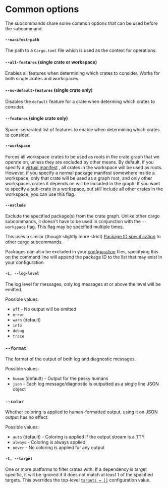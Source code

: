 # Common options

The subcommands share some common options that can be used before the
subcommand.

#### `--manifest-path`

The path to a `Cargo.toml` file which is used as the context for operations.

#### `--all-features` (single crate or workspace)

Enables all features when determining which crates to consider. Works for both
single crates and workspaces.

#### `--no-default-features` (single crate only)

Disables the `default` feature for a crate when determing which crates to
consider.

#### `--features` (single crate only)

Space-separated list of features to enable when determining which crates to
consider.

#### `--workspace`

Forces all workspace crates to be used as roots in the crate graph that we
operate on, unless they are excluded by other means. By default, if you specify
a [virtual manifest](https://doc.rust-lang.org/cargo/reference/manifest.html#virtual-manifest)
, all crates in the workspace will be used as roots. However, if you specify a
normal package manifest somewhere inside a workspace, only that crate will be
used as a graph root, and only other workspaces crates it depends on will be
included in the graph. If you want to specify a sub-crate in a workspace, but
still include all other crates in the workspace, you can use this flag.

#### `--exclude`

Exclude the specified package(s) from the crate graph. Unlike other cargo
subcommands, it doesn't have to be used in conjunction with the `--workspace`
flag. This flag may be specified multiple times.

This uses a similar (though slightly more strict)
[Package ID specification](https://doc.rust-lang.org/cargo/commands/cargo-pkgid.html)
to other cargo subcommands.

Packages can also be excluded in your
[configuration](../checks/cfg.md#the-exclude-field-optional) files, specifying
this on the command line will append the package ID to the list that may exist
in your configuration.

#### `-L, --log-level`

The log level for messages, only log messages at or above the level will be
emitted.

Possible values:

* `off` - No output will be emitted
* `error`
* `warn` (default)
* `info`
* `debug`
* `trace`

### `--format`

The format of the output of both log and diagnostic messages.

Possible values:

* `human` (default) - Output for the pesky humans
* `json` - Each log message/diagnostic is outputted as a single line JSON object

### `--color`

Whether coloring is applied to human-formatted output, using it on JSON output
has no effect.

Possible values:

* `auto` (default) - Coloring is applied if the output stream is a TTY
* `always` - Coloring is always applied
* `never` - No coloring is applied for any output

#### `-t, --target`

One or more platforms to filter crates with. If a dependency is target specific,
it will be ignored if it does not match at least 1 of the specified targets.
This overrides the top-level [`targets = []`](../checks/cfg.md) configuration
value.
